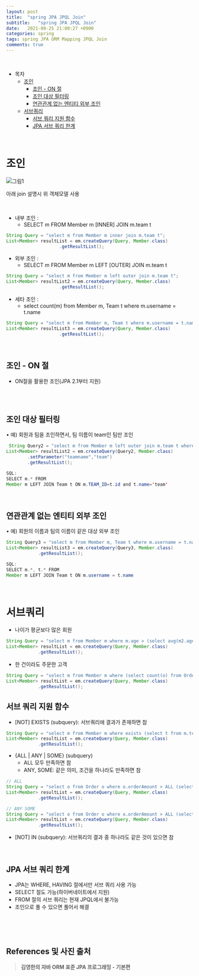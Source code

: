 ```yaml
---
layout: post
title:  "spring JPA JPQL Join"
subtitle:   "spring JPA JPQL Join"
date:   2021-08-25 21:00:27 +0900
categories: spring
tags: spring JPA ORM Mapping JPQL Join
comments: true
---
```



<br>

- 목차
	- [조인](#조인)
	    - [조인 - ON 절](#조인---on-절)
	    - [조인 대상 필터링](#조인-대상-필터링)
	    - [연관관계 없는 엔티티 외부 조인](#연관관계-없는-엔티티-외부-조인)
	- [서브쿼리](#서브쿼리)
	    - [서브 쿼리 지원 함수](#서브-쿼리-지원-함수)
	    - [JPA 서브 쿼리 한계](#jpa-서브-쿼리-한계)
    
<br>

# 조인

![그림1](https://sehwan-choi.github.io/assets/img/spring/JPQL/jpa1.jpg)

아래 join 설명시 위 객체모델 사용

<br>

- 내부 조인 :
    - SELECT m FROM Member m [INNER] JOIN m.team t

```java
String Query = "select m from Member m inner join m.team t";
List<Member> resultList = em.createQuery(Query, Member.class)
                    .getResultList();
```

- 외부 조인 :
    - SELECT m FROM Member m LEFT [OUTER] JOIN m.team t 

```java
String Query = "select m from Member m left outer join m.team t";
List<Member> resultList2 = em.createQuery(Query, Member.class)
                    .getResultList();
```

- 세타 조인 : 
    - select count(m) from Member m, Team t where m.username = t.name

```java
String Query = "select m from Member m, Team t where m.username = t.name";
List<Member> resultList3 = em.createQuery(Query, Member.class)
                    .getResultList();
```

<br>

## 조인 - ON 절

- ON절을 활용한 조인(JPA 2.1부터 지원) 

<br>

<br>

## 조인 대상 필터링

• 예) 회원과 팀을 조인하면서, 팀 이름이 team인 팀만 조인 <br>

```java
 String Query2 = "select m from Member m left outer join m.team t where t.name = :teamname";
List<Member> resultList2 = em.createQuery(Query2, Member.class)
        .setParameter("teamname","team")
        .getResultList();

SQL:
SELECT m.* FROM 
Member m LEFT JOIN Team t ON m.TEAM_ID=t.id and t.name='team' 
```

<br>

## 연관관계 없는 엔티티 외부 조인

• 예) 회원의 이름과 팀의 이름이 같은 대상 외부 조인

```java
String Query3 = "select m from Member m, Team t where m.username = t.name";
List<Member> resultList3 = em.createQuery(Query3, Member.class)
            .getResultList();

SQL:
SELECT m.*, t.* FROM 
Member m LEFT JOIN Team t ON m.username = t.name
```

<br>

# 서브쿼리

- 나이가 평균보다 많은 회원

```java
String Query = "select m from Member m where m.age > (select avg(m2.age) from Member m2) ";
List<Member> resultList = em.createQuery(Query, Member.class)
            .getResultList();
```


- 한 건이라도 주문한 고객

```java
String Query = "select m from Member m where (select count(o) from Order o where m = o.member) > 0 ";
List<Member> resultList = em.createQuery(Query, Member.class)
            .getResultList();
```

## 서브 쿼리 지원 함수
- [NOT] EXISTS (subquery): 서브쿼리에 결과가 존재하면 참

```java
String Query = "select m from Member m where exists (select t from m.team t where t.name = ‘팀A') ";
List<Member> resultList = em.createQuery(Query, Member.class)
            .getResultList();
```

- {ALL | ANY | SOME} (subquery) 
    - ALL 모두 만족하면 참
    - ANY, SOME: 같은 의미, 조건을 하나라도 만족하면 참
    
```java
// ALL
String Query = "select o from Order o where o.orderAmount > ALL (select p.stockAmount from Product p)";
List<Member> resultList = em.createQuery(Query, Member.class)
            .getResultList();

// ANY SOME
String Query = "select o from Order o where o.orderAmount > ALL (select p.stockAmount from Product p)";
List<Member> resultList = em.createQuery(Query, Member.class)
            .getResultList();
```

- [NOT] IN (subquery): 서브쿼리의 결과 중 하나라도 같은 것이 있으면 참

<br>

## JPA 서브 쿼리 한계

- JPA는 WHERE, HAVING 절에서만 서브 쿼리 사용 가능
- SELECT 절도 가능(하이버네이트에서 지원) 
- FROM 절의 서브 쿼리는 현재 JPQL에서 불가능
- 조인으로 풀 수 있으면 풀어서 해결

<br><br><br>
## References 및 사진 출처

> __김영한의 자바 ORM 표준 JPA 프로그래밍 - 기본편__